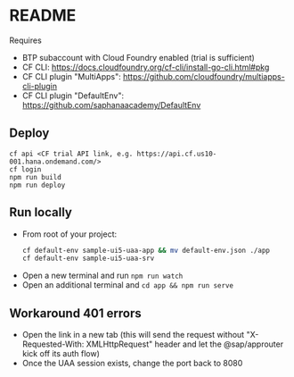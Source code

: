 # README

Requires

- BTP subaccount with Cloud Foundry enabled (trial is sufficient)
- CF CLI: https://docs.cloudfoundry.org/cf-cli/install-go-cli.html#pkg
- CF CLI plugin "MultiApps": https://github.com/cloudfoundry/multiapps-cli-plugin
- CF CLI plugin "DefaultEnv": https://github.com/saphanaacademy/DefaultEnv

## Deploy

```console
cf api <CF trial API link, e.g. https://api.cf.us10-001.hana.ondemand.com/>
cf login
npm run build
npm run deploy
```

## Run locally

- From root of your project:
  ```sh
  cf default-env sample-ui5-uaa-app && mv default-env.json ./app
  cf default-env sample-ui5-uaa-srv
  ```
- Open a new terminal and run `npm run watch`
- Open an additional terminal and `cd app && npm run serve`

## Workaround 401 errors

- Open the link in a new tab (this will send the request without "X-Requested-With:
  XMLHttpRequest" header and let the @sap/approuter kick off its auth flow)
- Once the UAA session exists, change the port back to 8080
